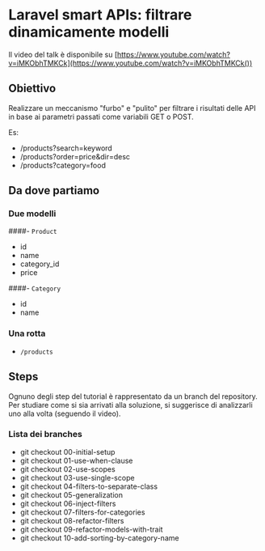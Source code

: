 # Laravel smart APIs: filtrare dinamicamente modelli

Il video del talk è disponibile su [https://www.youtube.com/watch?v=iMKObhTMKCk](https://www.youtube.com/watch?v=iMKObhTMKCk())

## Obiettivo
Realizzare un meccanismo "furbo" e "pulito" per filtrare i risultati delle API in base ai parametri passati come variabili GET o POST.

Es:
- /products?search=keyword
- /products?order=price&dir=desc
- /products?category=food

## Da dove partiamo

### Due modelli
####- `Product`
- id
- name
- category_id
- price

####- `Category`
- id
- name

### Una rotta 
- `/products`

## Steps
Ognuno degli step del tutorial è rappresentato da un branch del repository. Per studiare 
come si sia arrivati alla soluzione, si suggerisce di analizzarli uno alla volta (seguendo il video).

 
### Lista dei branches
- git checkout 00-initial-setup
- git checkout 01-use-when-clause
- git checkout 02-use-scopes
- git checkout 03-use-single-scope
- git checkout 04-filters-to-separate-class
- git checkout 05-generalization
- git checkout 06-inject-filters
- git checkout 07-filters-for-categories
- git checkout 08-refactor-filters
- git checkout 09-refactor-models-with-trait
- git checkout 10-add-sorting-by-category-name
